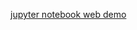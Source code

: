 [jupyter notebook web demo](https://htmlpreview.github.io/?https://github.com/ak2k2/ChartCraft/blob/main/AAVWAP.html)
